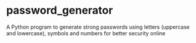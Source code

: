 # password_generator
A Python program to generate strong passwords using letters (uppercase and lowercase), symbols and numbers for better security online
